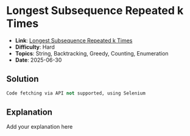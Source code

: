 # Longest Subsequence Repeated k Times
- **Link**: [Longest Subsequence Repeated k Times](https://leetcode.com/problems/longest-subsequence-repeated-k-times)
- **Difficulty**: Hard
- **Topics**: String, Backtracking, Greedy, Counting, Enumeration
- **Date**: 2025-06-30

## Solution
```python
Code fetching via API not supported, using Selenium
```

## Explanation

Add your explanation here
